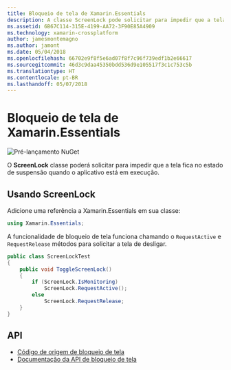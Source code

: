 ```yaml
---
title: Bloqueio de tela de Xamarin.Essentials
description: A classe ScreenLock pode solicitar para impedir que a tela fica no estado de suspensão quando o aplicativo está em execução.
ms.assetid: 6B67C114-315E-4199-AA72-3F90E85A4909
ms.technology: xamarin-crossplatform
author: jamesmontemagno
ms.author: jamont
ms.date: 05/04/2018
ms.openlocfilehash: 66702e9f8f5e6ad07f8f7c96f739edf1b2e66617
ms.sourcegitcommit: 46d3c9daa45350bdd536d9e105517f3c1c753c5b
ms.translationtype: HT
ms.contentlocale: pt-BR
ms.lasthandoff: 05/07/2018
---
```

# <a name="xamarinessentials-screen-lock"></a>Bloqueio de tela de Xamarin.Essentials

![Pré-lançamento NuGet](~/media/shared/pre-release.png)

O **ScreenLock** classe poderá solicitar para impedir que a tela fica no estado de suspensão quando o aplicativo está em execução.

## <a name="using-screenlock"></a>Usando ScreenLock

Adicione uma referência a Xamarin.Essentials em sua classe:

```csharp
using Xamarin.Essentials;
```

A funcionalidade de bloqueio de tela funciona chamando o `RequestActive` e `RequestRelease` métodos para solicitar a tela de desligar.

```csharp
public class ScreenLockTest
{
    public void ToggleScreenLock()
    {
        if (ScreenLock.IsMonitoring)
            ScreenLock.RequestActive();
        else
            ScreenLock.RequestRelease;
    }
}
```

## <a name="api"></a>API

- [Código de origem de bloqueio de tela](https://github.com/xamarin/Essentials/tree/master/Essentials/ScreenLock)
- [Documentação da API de bloqueio de tela](xref:Xamarin.Essentials.ScreenLock)
